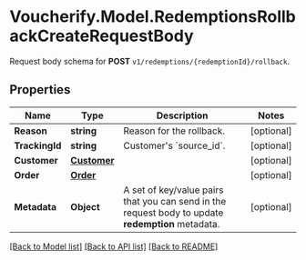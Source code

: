 # Voucherify.Model.RedemptionsRollbackCreateRequestBody
Request body schema for **POST** `v1/redemptions/{redemptionId}/rollback`.

## Properties

Name | Type | Description | Notes
------------ | ------------- | ------------- | -------------
**Reason** | **string** | Reason for the rollback. | [optional] 
**TrackingId** | **string** | Customer&#39;s &#x60;source_id&#x60;. | [optional] 
**Customer** | [**Customer**](Customer.md) |  | [optional] 
**Order** | [**Order**](Order.md) |  | [optional] 
**Metadata** | **Object** | A set of key/value pairs that you can send in the request body to update **redemption** metadata. | [optional] 

[[Back to Model list]](../README.md#documentation-for-models) [[Back to API list]](../README.md#documentation-for-api-endpoints) [[Back to README]](../README.md)

